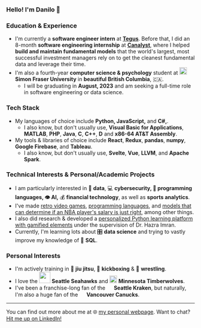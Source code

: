 ### Hello! I'm Danilo 👋

### Education & Experience

- I'm currently a **software engineer intern** at [**Tegus**](https://www.tegus.com). Before that, I did an 8-month **software engineering internship** at [**Canalyst**](https://canalyst.com/), where I helped **build and maintain fundamental models** that the world's largest, most successful investment managers rely on to get the cleanest fundamental data and leverage their time.
- I'm also a fourth-year **computer science & psychology** student at <img src="https://user-images.githubusercontent.com/8854152/143653458-d5ed852c-692e-43bc-824b-07c3c7ade805.png" width="20"/> **Simon Fraser University** in **beautiful British Columbia**, :canada:.
  - I will be graduating in **August, 2023** and am seeking a full-time role in software engineering or data science.

### Tech Stack

- My languages of choice include **Python, JavaScript,** and **C#,**.
  - I also know, but don't usually use, **Visual Basic for Applications**, **MATLAB**, **PHP**, **Java**, **C**, **C++**, **D** and **x86-64 AT&T Assembly**.
- My tools & libraries of choice include **React**, **Redux**, **pandas**, **numpy**, **Google Firebase**, and **Tableau**.
  - I also know, but don't usually use, **Svelte**, **Vue**, **LLVM**, and **Apache Spark**.

### Technical Interests & Personal/Academic Projects

- I am particularly interested in 📰 **data**, :computer: **cybersecurity, :pencil: programming languages, :eye: AI,** :moneybag: **financial technology**, as well as **sports analytics**.
- I've made [retro video games](https://github.com/danilolekovic/pitfall), [programming languages](https://github.com/danilolekovic/iode), and [models that can determine if an NBA player's salary is just right](https://github.com/danilolekovic/nba-salaries), among other things.
- I also did research & developed a [personalized Python learning platform with gamified elements](https://github.com/danilolekovic/cmpt415-project) under the supervision of Dr. Hazra Imran.
- Currently, I'm learning lots about 🎛️ **data science** and trying to vastly improve my knowledge of 🐬 **SQL**.

### Personal Interests

- I'm actively training in 🥋 **jiu jitsu**, 🥊 **kickboxing** & 🤼 **wrestling**.
- I love the <img src="https://cdn.freebiesupply.com/images/large/2x/seattle-seahawks-logo-transparent.png" width="30"/> **Seattle Seahawks** and <img src="https://www.cbssports.com/bundles/sportsmediacss/images/team-logos/nba/alt/light/MIN.svg" width="20"/> **Minnesota Timberwolves**.
- I've been a franchise-long fan of the <img src="https://user-images.githubusercontent.com/8854152/143652891-a44decbe-9180-4d0a-9b65-b95275add7c5.png" width="15"/> **Seattle Kraken**, but naturally, I'm also a huge fan of the <img src="https://upload.wikimedia.org/wikipedia/en/thumb/3/3a/Vancouver_Canucks_logo.svg/1200px-Vancouver_Canucks_logo.svg.png" width="15"/> **Vancouver Canucks**.

<hr />

You can find out more about me at 🌐 [my personal webpage](http://danilolekovic.com/). Want to chat? [Hit me up on LinkedIn!](https://www.linkedin.com/in/danilo-lekovic/)
